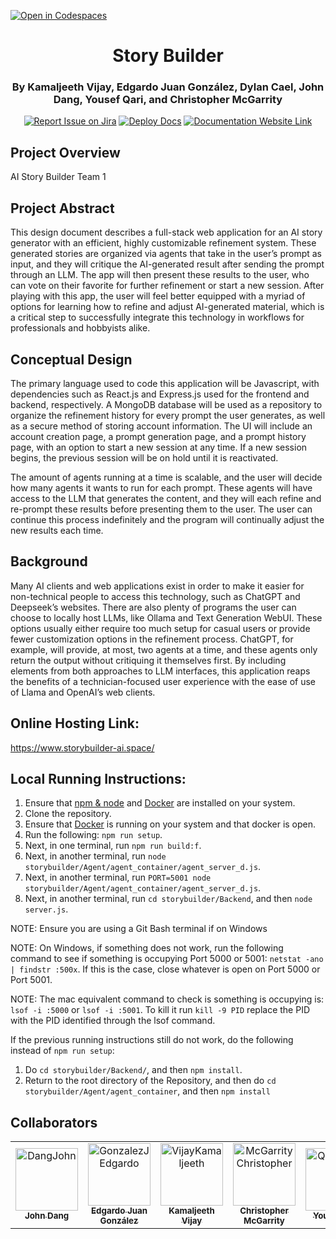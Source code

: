 [![Open in Codespaces](https://classroom.github.com/assets/launch-codespace-2972f46106e565e64193e422d61a12cf1da4916b45550586e14ef0a7c637dd04.svg)](https://classroom.github.com/open-in-codespaces?assignment_repo_id=17857627)
<div align="center">

# Story Builder
### By Kamaljeeth Vijay, Edgardo Juan González, Dylan Cael, John Dang, Yousef Qari, and Christopher McGarrity
[![Report Issue on Jira](https://img.shields.io/badge/Report%20Issues-Jira-0052CC?style=flat&logo=jira-software)](https://temple-cis-projects-in-cs.atlassian.net/jira/software/c/projects/SBTA/issues?jql=project%20%3D%20%22SBTA%22%20ORDER%20BY%20created%20DESC)
[![Deploy Docs](https://github.com/ApplebaumIan/tu-cis-4398-docs-template/actions/workflows/deploy.yml/badge.svg)](https://github.com/Capstone-Projects-2025-Spring/project-003-story-builder-team-1/actions/workflows/deploy.yml)
[![Documentation Website Link](https://img.shields.io/badge/-Documentation%20Website-brightgreen)](https://capstone-projects-2025-spring.github.io/project-003-story-builder-team-1/)


</div>

## Project Overview

AI Story Builder Team 1

## Project Abstract

This design document describes a full-stack web application for an AI story generator with an efficient, highly customizable refinement system. These generated stories are organized via agents that take in the user’s prompt as input, and they will critique the AI-generated result after sending the prompt through an LLM. The app will then present these results to the user, who can vote on their favorite for further refinement or start a new session. After playing with this app, the user will feel better equipped with a myriad of options for learning how to refine and adjust AI-generated material, which is a critical step to successfully integrate this technology in workflows for professionals and hobbyists alike.

## Conceptual Design

The primary language used to code this application will be Javascript, with dependencies such as React.js and Express.js used for the frontend and backend, respectively. A MongoDB database will be used as a repository to organize the refinement history for every prompt the user generates, as well as a secure method of storing account information. The UI will include an account creation page, a prompt generation page, and a prompt history page, with an option to start a new session at any time. If a new session begins, the previous session will be on hold until it is reactivated. 

The amount of agents running at a time is scalable, and the user will decide how many agents it wants to run for each prompt. These agents will have access to the LLM that generates the content, and they will each refine and re-prompt these results before presenting them to the user. The user can continue this process indefinitely and the program will continually adjust the new results each time.

## Background

Many AI clients and web applications exist in order to make it easier for non-technical people to access this technology, such as ChatGPT and Deepseek’s websites. There are also plenty of programs the user can choose to locally host LLMs, like Ollama and Text Generation WebUI. These options usually either require too much setup for casual users or provide fewer customization options in the refinement process. ChatGPT, for example, will provide, at most, two agents at a time, and these agents only return the output without critiquing it themselves first. By including elements from both approaches to LLM interfaces, this application reaps the benefits of a technician-focused user experience with the ease of use of Llama and OpenAI’s web clients.

## Online Hosting Link:

https://www.storybuilder-ai.space/

## Local Running Instructions:
1. Ensure that [npm & node](https://nodejs.org/en) and [Docker](https://www.docker.com/products/docker-desktop/) are installed on your system.
2. Clone the repository.
3. Ensure that [Docker](https://www.docker.com/products/docker-desktop/) is running on your system and that docker is open.
4. Run the following: ``npm run setup``.
5. Next, in one terminal, run ``npm run build:f``.
6. Next, in another terminal, run ``node storybuilder/Agent/agent_container/agent_server_d.js``.
7. Next, in another terminal, run ``PORT=5001 node storybuilder/Agent/agent_container/agent_server_d.js``.
8. Next, in another terminal, run ``cd storybuilder/Backend``, and then ``node server.js``.

NOTE: Ensure you are using a Git Bash terminal if on Windows

NOTE: On Windows, if something does not work, run the following command to see if something is occupying Port 5000 or 5001: ``netstat -ano | findstr :500x``. If this is the case, close whatever is open on Port 5000 or Port 5001. 

NOTE: The mac equivalent command to check is something is occupying is: ``lsof -i :5000`` or ``lsof -i :5001``.  To kill it run ``kill -9 PID`` replace the PID with the PID identified through the lsof command.

If the previous running instructions still do not work, do the following instead of ``npm run setup``:
1. Do ``cd storybuilder/Backend/``, and then ``npm install``.
2. Return to the root directory of the Repository, and then do ``cd storybuilder/Agent/agent_container``, and then ``npm install``

## Collaborators

[//]: # ( readme: collaborators -start )
<table>
<tr>
    <td align="center">
        <a href="https://github.com/JawnnyD">
            <img src="https://media.licdn.com/dms/image/v2/D5603AQFm7qBiz7RFJw/profile-displayphoto-shrink_800_800/profile-displayphoto-shrink_800_800/0/1677198760248?e=1751500800&v=beta&t=vpkZIET92cRZWlouoVjP8Kcj8rD3P_0IIWyzCCXVcuQ" width="100;" alt="DangJohn"/>
            <br />
            <sub><b>John Dang</b></sub>
        </a>
    </td>
    <td align="center">
        <a href="https://github.com/EdJuanGonzalez">
            <img src="https://avatars.githubusercontent.com/u/114366772?v=4" width="100;" alt="GonzalezJEdgardo"/>
            <br />
            <sub><b>Edgardo Juan González</b></sub>
        </a>
    </td>
    <td align="center">
        <a href="https://github.com/kjeeth04">
            <img src="https://avatars.githubusercontent.com/u/72448980?v=4" width="100;" alt="VijayKamaljeeth"/>
            <br />
            <sub><b>Kamaljeeth Vijay</b></sub>
        </a>
    </td>
    <td align="center">
        <a href="https://github.com/CBerg333">
            <img src="https://avatars.githubusercontent.com/u/119720325?v=4" width="100;" alt="McGarrityChristopher"/>
            <br />
            <sub><b>Christopher McGarrity</b></sub>
        </a>
    </td>
    <td align="center">
        <a href="https://github.com/qari7">
            <img src="https://avatars.githubusercontent.com/u/156926495?v=4" width="100;" alt="QariYousef"/>
            <br />
            <sub><b>Yousef Qari</b></sub>
        </a>
    </td>
    <td align="center">
        <a href="https://github.com/NocKtuRn4L">
            <img src="https://avatars.githubusercontent.com/u/133310401?v=4" width="100;" alt="CaelDylan"/>
            <br />
            <sub><b>Dylan Cael</b></sub>
        </a>
    </td>
</tr>
</table>

[//]: # ( readme: collaborators -end )
